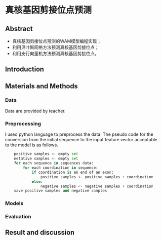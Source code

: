 # 真核基因剪接位点预测

## Abstract

- 真核基因剪接位点预测的WAM模型编程实现；
- 利用贝叶斯网络方法预测真核基因剪接位点；
- 利用支行向量机方法预测真核基因剪接位点。

## Introduction

## Materials and Methods

### Data

Data are provided by teacher.

### Preprocessing

I used python language to preprocess the data. The pseudo code for the conversion from the initial sequence to the input feature vector acceptable to the model is as follows.

```python
    positive samples <- empty set
    netative samples <- empty set
    for each sequence in sequences data:
        for each coordination in sequence:
            if coordination is an end of an exon:
                positive samples <- positive samples + coordination
            else:
                negative samples <- negative samples + coordination
    save positive samples and negative samples
```

### Models

### Evaluation

## Result and discussion













